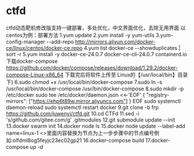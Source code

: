 # ctfd
ctfd动态靶机修改版支持一键部署，多处优化，中文界面优化，去除无用界面
以centos为例：部署方法
1.yum update
2.yum install -y yum-utils
3.yum-config-manager --add-repo http://mirrors.aliyun.com/docker-ce/linux/centos/docker-ce.repo
4.yum list docker-ce --showduplicates | sort -r
5.yum install -y docker-ce-24.0.7 docker-ce-cli-24.0.7 containerd.io
下载docker-compose https://github.com/docker/compose/releases/download/1.29.2/docker-compose-Linux-x86_64
下载完后将软件上传至 Linux的【/usr/local/bin】目录下)
6.sudo chmod +x /usr/local/bin/docker-compose
7.sudo ln -s /usr/local/bin/docker-compose /usr/bin/docker-compose
8.sudo mkdir -p /etc/docker
sudo tee /etc/docker/daemon.json <<-'EOF'
{
  "registry-mirrors": ["https://ehp6t89w.mirror.aliyuncs.com"]
}
EOF
sudo systemctl daemon-reload
sudo systemctl restart docker
9.git clone -b frp https://github.com/juwenyi/ctfd.git
10.cd CTFd
11.sed -i 's/github.com/gitee.com/g' .gitmodules
12.git submodule update --init
13.docker swarm init
14.docker node ls
15.docker node update --label-add name=linux-1 <nodes><>里面内容替换为节点为上一步步骤中的节点编号例如:olfdml8og5feyjc23ec02gp21
16.docker-compose build
17.docker-compose up -d
